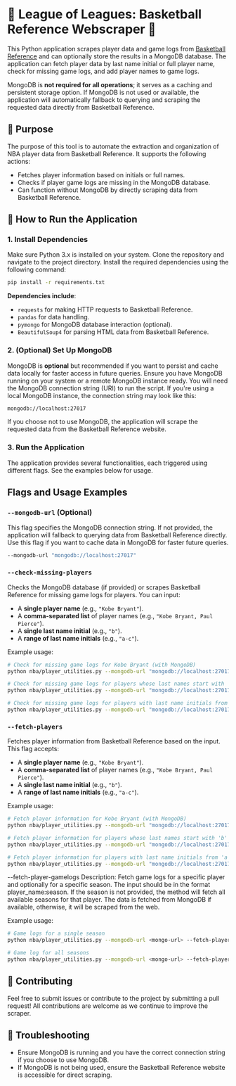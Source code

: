 # 🏀 League of Leagues: Basketball Reference Webscraper 🏀

This Python application scrapes player data and game logs from [Basketball Reference](https://www.basketball-reference.com) and can optionally store the results in a MongoDB database. The application can fetch player data by last name initial or full player name, check for missing game logs, and add player names to game logs. 

MongoDB is **not required for all operations**; it serves as a caching and persistent storage option. If MongoDB is not used or available, the application will automatically fallback to querying and scraping the requested data directly from Basketball Reference.

## 🎯 Purpose

The purpose of this tool is to automate the extraction and organization of NBA player data from Basketball Reference. It supports the following actions:
- Fetches player information based on initials or full names.
- Checks if player game logs are missing in the MongoDB database.
- Can function without MongoDB by directly scraping data from Basketball Reference.

## 🚀 How to Run the Application

### 1. Install Dependencies

Make sure Python 3.x is installed on your system. Clone the repository and navigate to the project directory. Install the required dependencies using the following command:

```bash
pip install -r requirements.txt
```

**Dependencies include**:
- `requests` for making HTTP requests to Basketball Reference.
- `pandas` for data handling.
- `pymongo` for MongoDB database interaction (optional).
- `BeautifulSoup4` for parsing HTML data from Basketball Reference.

### 2. (Optional) Set Up MongoDB

MongoDB is **optional** but recommended if you want to persist and cache data locally for faster access in future queries. Ensure you have MongoDB running on your system or a remote MongoDB instance ready. You will need the MongoDB connection string (URI) to run the script. If you're using a local MongoDB instance, the connection string may look like this:

```bash
mongodb://localhost:27017
```

If you choose not to use MongoDB, the application will scrape the requested data from the Basketball Reference website.

### 3. Run the Application

The application provides several functionalities, each triggered using different flags. See the examples below for usage.

## Flags and Usage Examples

### `--mongodb-url` (Optional)
This flag specifies the MongoDB connection string. If not provided, the application will fallback to querying data from Basketball Reference directly. Use this flag if you want to cache data in MongoDB for faster future queries.

```bash
--mongodb-url "mongodb://localhost:27017"
```

### `--check-missing-players`
Checks the MongoDB database (if provided) or scrapes Basketball Reference for missing game logs for players. You can input:
- A **single player name** (e.g., `"Kobe Bryant"`).
- A **comma-separated list** of player names (e.g., `"Kobe Bryant, Paul Pierce"`).
- A **single last name initial** (e.g., `"b"`).
- A **range of last name initials** (e.g., `"a-c"`).

Example usage:

```bash
# Check for missing game logs for Kobe Bryant (with MongoDB)
python nba/player_utilities.py --mongodb-url "mongodb://localhost:27017" --check-missing-players "Kobe Bryant"

# Check for missing game logs for players whose last names start with 'b'
python nba/player_utilities.py --mongodb-url "mongodb://localhost:27017" --check-missing-players "b"

# Check for missing game logs for players with last name initials from 'a' to 'c'
python nba/player_utilities.py --mongodb-url "mongodb://localhost:27017" --check-missing-players "a-c"
```

### `--fetch-players`
Fetches player information from Basketball Reference based on the input. This flag accepts:
- A **single player name** (e.g., `"Kobe Bryant"`).
- A **comma-separated list** of player names (e.g., `"Kobe Bryant, Paul Pierce"`).
- A **single last name initial** (e.g., `"b"`).
- A **range of last name initials** (e.g., `"a-c"`).

Example usage:

```bash
# Fetch player information for Kobe Bryant (with MongoDB)
python nba/player_utilities.py --mongodb-url "mongodb://localhost:27017" --fetch-players "Kobe Bryant"

# Fetch player information for players whose last names start with 'b'
python nba/player_utilities.py --mongodb-url "mongodb://localhost:27017" --fetch-players "b"

# Fetch player information for players with last name initials from 'a' to 'c'
python nba/player_utilities.py --mongodb-url "mongodb://localhost:27017" --fetch-players "a-c"
```

--fetch-player-gamelogs
Description: Fetch game logs for a specific player and optionally for a specific season. The input should be in the format player_name:season. If the season is not provided, the method will fetch all available seasons for that player. The data is fetched from MongoDB if available, otherwise, it will be scraped from the web.

Example usage:

```bash
# Game logs for a single season
python nba/player_utilities.py --mongodb-url <mongo-url> --fetch-player-gamelogs "Kobe Bryant:2002" # With a season:
```

```bash
# Game log for all seasons
python nba/player_utilities.py --mongodb-url <mongo-url> --fetch-player-gamelogs "Kobe Bryant" # Without a season:
```

## 📝 Contributing

Feel free to submit issues or contribute to the project by submitting a pull request! All contributions are welcome as we continue to improve the scraper.

## 🔧 Troubleshooting

- Ensure MongoDB is running and you have the correct connection string if you choose to use MongoDB.
- If MongoDB is not being used, ensure the Basketball Reference website is accessible for direct scraping.
